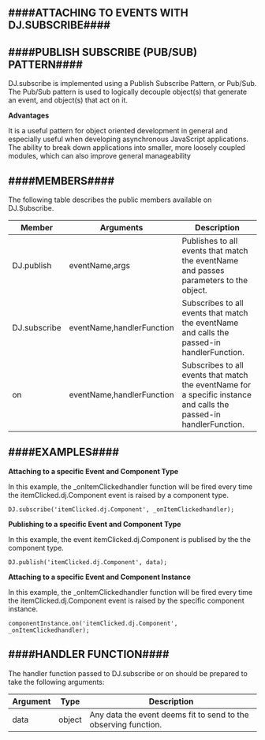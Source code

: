 ﻿####ATTACHING TO EVENTS WITH DJ.SUBSCRIBE####
----

####PUBLISH SUBSCRIBE (PUB/SUB) PATTERN####
----

DJ.subscribe is implemented using a Publish Subscribe Pattern, or Pub/Sub. The Pub/Sub pattern is used to logically decouple object(s) that generate an event, and object(s) that act on it.

**Advantages**

It is a useful pattern for object oriented development in general and especially useful when developing asynchronous JavaScript applications.
The ability to break down applications into smaller, more loosely coupled modules, which can also improve general manageability

####MEMBERS####
----

The following table describes the public members available on DJ.Subscribe.

   Member						|  Arguments					|Description
--------------------------------|-------------------------------|-------------------------------------------------------------------------------------------------------------------
DJ.publish						| eventName,args                |Publishes to all events that match the eventName and passes parameters to the object. 
DJ.subscribe					| eventName,handlerFunction     |Subscribes to all events that match the eventName and calls the passed-in handlerFunction.
on	           					| eventName,handlerFunction     |Subscribes to all events that match the eventName for a specific instance and calls the passed-in handlerFunction.

		
	

####EXAMPLES####
----

**Attaching to a specific Event and Component Type**

In this example, the _onItemClickedhandler function will be fired every time the itemClicked.dj.Component event is raised by a component type.

<pre><code>DJ.subscribe('itemClicked.dj.Component', _onItemClickedhandler);</code></pre> 

**Publishing to a specific Event and Component Type**

In this example, the event itemClicked.dj.Component is publised by the the component type.

<pre><code>DJ.publish('itemClicked.dj.Component', data);</code></pre> 

**Attaching to a specific Event and Component Instance**

In this example, the _onItemClickedhandler function will be fired every time the itemClicked.dj.Component event is raised by the specific component instance.

<pre><code>componentInstance.on('itemClicked.dj.Component', _onItemClickedhandler);</code></pre> 
 


####HANDLER FUNCTION####
----

The handler function passed to DJ.subscribe or on should be prepared to take the following arguments:

Argument	|Type			|Description
------------|---------------|--------------------------------------------------------------
data		|object			|Any data the event deems fit to send to the observing function.